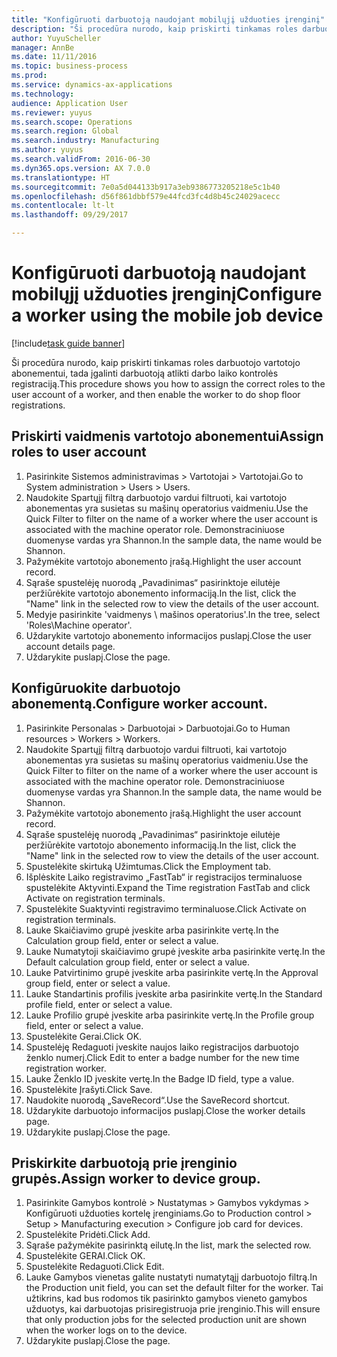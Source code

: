 ```yaml
--- 
title: "Konfigūruoti darbuotoją naudojant mobilųjį užduoties įrenginį"
description: "Ši procedūra nurodo, kaip priskirti tinkamas roles darbuotojo vartotojo abonementui, tada įgalinti darbuotoją atlikti darbo laiko kontrolės registraciją."
author: YuyuScheller
manager: AnnBe
ms.date: 11/11/2016
ms.topic: business-process
ms.prod: 
ms.service: dynamics-ax-applications
ms.technology: 
audience: Application User
ms.reviewer: yuyus
ms.search.scope: Operations
ms.search.region: Global
ms.search.industry: Manufacturing
ms.author: yuyus
ms.search.validFrom: 2016-06-30
ms.dyn365.ops.version: AX 7.0.0
ms.translationtype: HT
ms.sourcegitcommit: 7e0a5d044133b917a3eb9386773205218e5c1b40
ms.openlocfilehash: d56f861dbbf579e44fcd3fc4d8b45c24029acecc
ms.contentlocale: lt-lt
ms.lasthandoff: 09/29/2017

---
```

# <a name="configure-a-worker-using-the-mobile-job-device"></a><span data-ttu-id="746f5-103">Konfigūruoti darbuotoją naudojant mobilųjį užduoties įrenginį</span><span class="sxs-lookup"><span data-stu-id="746f5-103">Configure a worker using the mobile job device</span></span>

[!include[task guide banner](../../includes/task-guide-banner.md)]

<span data-ttu-id="746f5-104">Ši procedūra nurodo, kaip priskirti tinkamas roles darbuotojo vartotojo abonementui, tada įgalinti darbuotoją atlikti darbo laiko kontrolės registraciją.</span><span class="sxs-lookup"><span data-stu-id="746f5-104">This procedure shows you how to assign the correct roles to the user account of a worker, and then enable the worker to do shop floor registrations.</span></span>


## <a name="assign-roles-to-user-account"></a><span data-ttu-id="746f5-105">Priskirti vaidmenis vartotojo abonementui</span><span class="sxs-lookup"><span data-stu-id="746f5-105">Assign roles to user account</span></span>
1. <span data-ttu-id="746f5-106">Pasirinkite Sistemos administravimas > Vartotojai > Vartotojai.</span><span class="sxs-lookup"><span data-stu-id="746f5-106">Go to System administration > Users > Users.</span></span>
2. <span data-ttu-id="746f5-107">Naudokite Spartųjį filtrą darbuotojo vardui filtruoti, kai vartotojo abonementas yra susietas su mašinų operatorius vaidmeniu.</span><span class="sxs-lookup"><span data-stu-id="746f5-107">Use the Quick Filter to filter on the name of a worker where the user account is associated with the machine operator role.</span></span> <span data-ttu-id="746f5-108">Demonstraciniuose duomenyse vardas yra Shannon.</span><span class="sxs-lookup"><span data-stu-id="746f5-108">In the sample data, the name would be Shannon.</span></span>
3. <span data-ttu-id="746f5-109">Pažymėkite vartotojo abonemento įrašą.</span><span class="sxs-lookup"><span data-stu-id="746f5-109">Highlight the user account record.</span></span>
4. <span data-ttu-id="746f5-110">Sąraše spustelėję nuorodą „Pavadinimas“ pasirinktoje eilutėje peržiūrėkite vartotojo abonemento informaciją.</span><span class="sxs-lookup"><span data-stu-id="746f5-110">In the list, click the "Name" link in the selected row to view the details of the user account.</span></span>
5. <span data-ttu-id="746f5-111">Medyje pasirinkite 'vaidmenys \ mašinos operatorius'.</span><span class="sxs-lookup"><span data-stu-id="746f5-111">In the tree, select 'Roles\Machine operator'.</span></span>
6. <span data-ttu-id="746f5-112">Uždarykite vartotojo abonemento informacijos puslapį.</span><span class="sxs-lookup"><span data-stu-id="746f5-112">Close the user account details page.</span></span>
7. <span data-ttu-id="746f5-113">Uždarykite puslapį.</span><span class="sxs-lookup"><span data-stu-id="746f5-113">Close the page.</span></span>

## <a name="configure-worker-account"></a><span data-ttu-id="746f5-114">Konfigūruokite darbuotojo abonementą.</span><span class="sxs-lookup"><span data-stu-id="746f5-114">Configure worker account.</span></span>
1. <span data-ttu-id="746f5-115">Pasirinkite Personalas > Darbuotojai > Darbuotojai.</span><span class="sxs-lookup"><span data-stu-id="746f5-115">Go to Human resources > Workers > Workers.</span></span>
2. <span data-ttu-id="746f5-116">Naudokite Spartųjį filtrą darbuotojo vardui filtruoti, kai vartotojo abonementas yra susietas su mašinų operatorius vaidmeniu.</span><span class="sxs-lookup"><span data-stu-id="746f5-116">Use the Quick Filter to filter on the name of a worker where the user account is associated with the machine operator role.</span></span> <span data-ttu-id="746f5-117">Demonstraciniuose duomenyse vardas yra Shannon.</span><span class="sxs-lookup"><span data-stu-id="746f5-117">In the sample data, the name would be Shannon.</span></span>
3. <span data-ttu-id="746f5-118">Pažymėkite vartotojo abonemento įrašą.</span><span class="sxs-lookup"><span data-stu-id="746f5-118">Highlight the user account record.</span></span>
4. <span data-ttu-id="746f5-119">Sąraše spustelėję nuorodą „Pavadinimas“ pasirinktoje eilutėje peržiūrėkite vartotojo abonemento informaciją.</span><span class="sxs-lookup"><span data-stu-id="746f5-119">In the list, click the "Name" link in the selected row to view the details of the user account.</span></span>
5. <span data-ttu-id="746f5-120">Spustelėkite skirtuką Užimtumas.</span><span class="sxs-lookup"><span data-stu-id="746f5-120">Click the Employment tab.</span></span>
6. <span data-ttu-id="746f5-121">Išplėskite Laiko registravimo „FastTab“ ir registracijos terminaluose spustelėkite Aktyvinti.</span><span class="sxs-lookup"><span data-stu-id="746f5-121">Expand the Time registration FastTab and click Activate on registration terminals.</span></span>
7. <span data-ttu-id="746f5-122">Spustelėkite Suaktyvinti registravimo terminaluose.</span><span class="sxs-lookup"><span data-stu-id="746f5-122">Click Activate on registration terminals.</span></span>
8. <span data-ttu-id="746f5-123">Lauke Skaičiavimo grupė įveskite arba pasirinkite vertę.</span><span class="sxs-lookup"><span data-stu-id="746f5-123">In the Calculation group field, enter or select a value.</span></span>
9. <span data-ttu-id="746f5-124">Lauke Numatytoji skaičiavimo grupė įveskite arba pasirinkite vertę.</span><span class="sxs-lookup"><span data-stu-id="746f5-124">In the Default calculation group field, enter or select a value.</span></span>
10. <span data-ttu-id="746f5-125">Lauke Patvirtinimo grupė įveskite arba pasirinkite vertę.</span><span class="sxs-lookup"><span data-stu-id="746f5-125">In the Approval group field, enter or select a value.</span></span>
11. <span data-ttu-id="746f5-126">Lauke Standartinis profilis įveskite arba pasirinkite vertę.</span><span class="sxs-lookup"><span data-stu-id="746f5-126">In the Standard profile field, enter or select a value.</span></span>
12. <span data-ttu-id="746f5-127">Lauke Profilio grupė įveskite arba pasirinkite vertę.</span><span class="sxs-lookup"><span data-stu-id="746f5-127">In the Profile group field, enter or select a value.</span></span>
13. <span data-ttu-id="746f5-128">Spustelėkite Gerai.</span><span class="sxs-lookup"><span data-stu-id="746f5-128">Click OK.</span></span>
14. <span data-ttu-id="746f5-129">Spustelėję Redaguoti įveskite naujos laiko registracijos darbuotojo ženklo numerį.</span><span class="sxs-lookup"><span data-stu-id="746f5-129">Click Edit to enter a badge number for the new time registration worker.</span></span>
15. <span data-ttu-id="746f5-130">Lauke Ženklo ID įveskite vertę.</span><span class="sxs-lookup"><span data-stu-id="746f5-130">In the Badge ID field, type a value.</span></span>
16. <span data-ttu-id="746f5-131">Spustelėkite Įrašyti.</span><span class="sxs-lookup"><span data-stu-id="746f5-131">Click Save.</span></span>
17. <span data-ttu-id="746f5-132">Naudokite nuorodą „SaveRecord“.</span><span class="sxs-lookup"><span data-stu-id="746f5-132">Use the SaveRecord shortcut.</span></span>
18. <span data-ttu-id="746f5-133">Uždarykite darbuotojo informacijos puslapį.</span><span class="sxs-lookup"><span data-stu-id="746f5-133">Close the worker details page.</span></span>
19. <span data-ttu-id="746f5-134">Uždarykite puslapį.</span><span class="sxs-lookup"><span data-stu-id="746f5-134">Close the page.</span></span>

## <a name="assign-worker-to-device-group"></a><span data-ttu-id="746f5-135">Priskirkite darbuotoją prie įrenginio grupės.</span><span class="sxs-lookup"><span data-stu-id="746f5-135">Assign worker to device group.</span></span>
1. <span data-ttu-id="746f5-136">Pasirinkite Gamybos kontrolė > Nustatymas > Gamybos vykdymas > Konfigūruoti užduoties kortelę įrenginiams.</span><span class="sxs-lookup"><span data-stu-id="746f5-136">Go to Production control > Setup > Manufacturing execution > Configure job card for devices.</span></span>
2. <span data-ttu-id="746f5-137">Spustelėkite Pridėti.</span><span class="sxs-lookup"><span data-stu-id="746f5-137">Click Add.</span></span>
3. <span data-ttu-id="746f5-138">Sąraše pažymėkite pasirinktą eilutę.</span><span class="sxs-lookup"><span data-stu-id="746f5-138">In the list, mark the selected row.</span></span>
4. <span data-ttu-id="746f5-139">Spustelėkite GERAI.</span><span class="sxs-lookup"><span data-stu-id="746f5-139">Click OK.</span></span>
5. <span data-ttu-id="746f5-140">Spustelėkite Redaguoti.</span><span class="sxs-lookup"><span data-stu-id="746f5-140">Click Edit.</span></span>
6. <span data-ttu-id="746f5-141">Lauke Gamybos vienetas galite nustatyti numatytąjį darbuotojo filtrą.</span><span class="sxs-lookup"><span data-stu-id="746f5-141">In the Production unit field, you can set the default filter for the worker.</span></span> <span data-ttu-id="746f5-142">Tai užtikrins, kad bus rodomos tik pasirinkto gamybos vieneto gamybos užduotys, kai darbuotojas prisiregistruoja prie įrenginio.</span><span class="sxs-lookup"><span data-stu-id="746f5-142">This will ensure that only production jobs for the selected production unit are shown when the worker logs on to the device.</span></span>
7. <span data-ttu-id="746f5-143">Uždarykite puslapį.</span><span class="sxs-lookup"><span data-stu-id="746f5-143">Close the page.</span></span>


